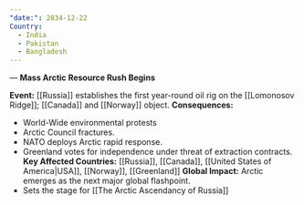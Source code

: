 ```yaml
---
"date:": 2034-12-22
Country:
  - India
  - Pakistan
  - Bangladesh
---
```

— **Mass Arctic Resource Rush Begins**

**Event:** [[Russia]] establishes the first year-round oil rig on the [[Lomonosov Ridge]]; [[Canada]] and [[Norway]] object.
**Consequences:**

* World-Wide environmental protests
* Arctic Council fractures.
* NATO deploys Arctic rapid response.
* Greenland votes for independence under threat of extraction contracts.
  **Key Affected Countries:** [[Russia]], [[Canada]], [[United States of America|USA]], [[Norway]], [[Greenland]]
  **Global Impact:** Arctic emerges as the next major global flashpoint.
* Sets the stage for [[The Arctic Ascendancy of Russia]]